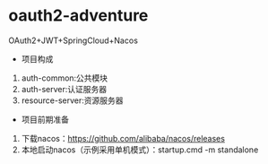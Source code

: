 # oauth2-adventure
OAuth2+JWT+SpringCloud+Nacos
- 项目构成
1. auth-common:公共模块
2. auth-server:认证服务器
3. resource-server:资源服务器
- 项目前期准备
1. 下载nacos：https://github.com/alibaba/nacos/releases
2. 本地启动nacos（示例采用单机模式）：startup.cmd -m standalone
